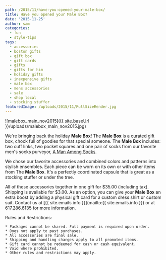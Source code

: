 ```yaml
---
path: /2015/11/have-you-opened-your-male-box/
title: Have you opened your Male Box?
date: '2015-11-25'
author: sam
categories:
  - fun
  - style-tips
tags:
  - accessories
  - boston gifts
  - gift box
  - gift cards
  - gifts
  - gifts for him
  - holiday gifts
  - inexpensive gifts
  - male box
  - mens accessories
  - sale
  - shop local
  - stocking stuffer
featuredImage: /uploads/2015/11/FullSizeRender.jpg
---
```

![malebox_main_nov2015]({{ site.baseUrl }}/uploads/malebox_main_nov2015.jpg)

We're bringing back the holiday **Male Box**! The **Male Box** is a curated gift box, chock full of goodies for that special someone. The **Male Box** includes: two cuff links, two pocket squares and one pair of socks from our favorite men's socks purveyor, [A Man Among Socks](https://amanamongsocks.com/).

We chose our favorite accessories and combined colors and patterns into stylish ensembles. Each piece can be worn on its own or with other items from The **Male Box**. It's a perfectly coordinated capsule that is great as a stocking stuffer or under the tree.

All of these accessories together in one gift for $35.00 (including tax). Shipping is available for $3.00. As an option, you can give your **Male Box** an extra boost by adding a physical gift card for a custom dress shirt or custom suit. Contact us at [{{ site.emails.info }}](mailto:{{ site.emails.info }}) or at 617.286.6135 for more information.

Rules and Restrictions:

	* Packages cannot be shared. Full payment is required upon order.
	* Does not apply to past purchases.
	* All accessories are final sale.
	* Shipping and handling charges apply to all promoted items.
	* Gift card cannot be redeemed for cash or cash equivalent.
	* Void where prohibited.
	* Other rules and restrictions may apply.